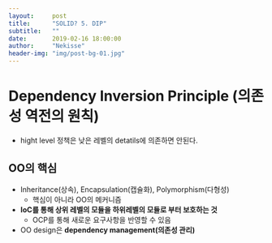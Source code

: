 ```yaml
---
layout:     post
title:      "SOLID? 5. DIP"
subtitle:   ""
date:       2019-02-16 18:00:00
author:     "Nekisse"
header-img: "img/post-bg-01.jpg"
---
```

 


# Dependency Inversion Principle (의존성 역전의 원칙)
 - hight level 정책은 낮은 레벨의 detatils에 의존하면 안된다.
 

## OO의 핵심
- Inheritance(상속), Encapsulation(캡슐화), Polymorphism(다형성)
    - 핵심이 아니라 OO의 메커니즘
- **IoC를 통해 상위 레벨의 모듈을 하위레벨의 모듈로 부터 보호하는 것**
    - OCP를 통해 새로운 요구사항을 반영할 수 있음
- OO design은 **dependency management(의존성 관리)**

